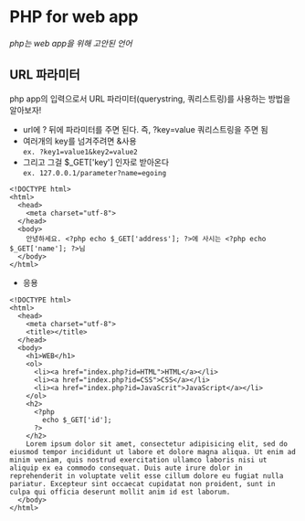 # PHP for web app  
_php는 web app을 위해 고안된 언어_  

## URL 파라미터  
php app의 입력으로서 URL 파라미터(querystring, 쿼리스트링)를 사용하는 방법을 알아보자!  

* url에 ? 뒤에 파라미터를 주면 된다. 즉, ?key=value 쿼리스트링을 주면 됨  
* 여러개의 key를 넘겨주려면 &사용  
```ex. ?key1=value1&key2=value2```  
* 그리고 그걸 $_GET['key'] 인자로 받아온다  
```ex. 127.0.0.1/parameter?name=egoing```  

```
<!DOCTYPE html>
<html>
  <head>
    <meta charset="utf-8">
  </head>
  <body>
    안녕하세요. <?php echo $_GET['address']; ?>에 사시는 <?php echo $_GET['name']; ?>님
  </body>
</html>
```  

* 응용  
```
<!DOCTYPE html>
<html>
  <head>
    <meta charset="utf-8">
    <title></title>
  </head>
  <body>
    <h1>WEB</h1>
    <ol>
      <li><a href="index.php?id=HTML">HTML</a></li>
      <li><a href="index.php?id=CSS">CSS</a></li>
      <li><a href="index.php?id=JavaScrit">JavaScript</a></li>
    </ol>
    <h2>
      <?php
        echo $_GET['id'];
      ?>
    </h2>
    Lorem ipsum dolor sit amet, consectetur adipisicing elit, sed do eiusmod tempor incididunt ut labore et dolore magna aliqua. Ut enim ad minim veniam, quis nostrud exercitation ullamco laboris nisi ut aliquip ex ea commodo consequat. Duis aute irure dolor in reprehenderit in voluptate velit esse cillum dolore eu fugiat nulla pariatur. Excepteur sint occaecat cupidatat non proident, sunt in culpa qui officia deserunt mollit anim id est laborum.
  </body>
</html>
```  
